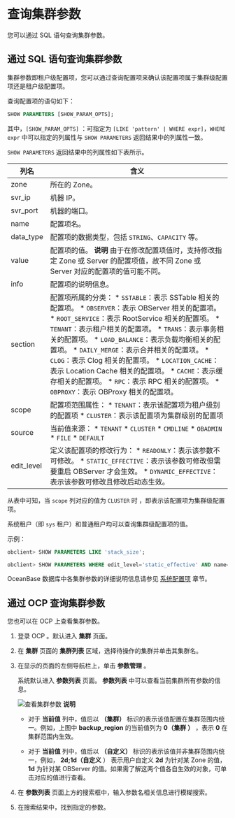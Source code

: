 查询集群参数 
===========================

您可以通过 SQL 语句查询集群参数。

通过 SQL 语句查询集群参数 
------------------------------------

集群参数即租户级配置项，您可以通过查询配置项来确认该配置项属于集群级配置项还是租户级配置项。

查询配置项的语句如下：

```sql
SHOW PARAMETERS [SHOW_PARAM_OPTS];
```



其中，`[SHOW_PARAM_OPTS]` ：可指定为 `[LIKE 'pattern' | WHERE expr]`，`WHERE expr` 中可以指定的列属性与 `SHOW PARAMETERS` 返回结果中的列属性一致。

`SHOW PARAMETERS` 返回结果中的列属性如下表所示。


|     列名     |                                                                                                                                                                                                                                                                                                                                                                                                                        含义                                                                                                                                                                                                                                                                                                                                                                                                                         |
|------------|---------------------------------------------------------------------------------------------------------------------------------------------------------------------------------------------------------------------------------------------------------------------------------------------------------------------------------------------------------------------------------------------------------------------------------------------------------------------------------------------------------------------------------------------------------------------------------------------------------------------------------------------------------------------------------------------------------------------------------------------------------------------------------------------------------------------------------------------------|
| zone       | 所在的 Zone。                                                                                                                                                                                                                                                                                                                                                                                                                                                                                                                                                                                                                                                                                                                                                                                                                                         |
| svr_ip     | 机器 IP。                                                                                                                                                                                                                                                                                                                                                                                                                                                                                                                                                                                                                                                                                                                                                                                                                                            |
| svr_port   | 机器的端口。                                                                                                                                                                                                                                                                                                                                                                                                                                                                                                                                                                                                                                                                                                                                                                                                                                            |
| name       | 配置项名。                                                                                                                                                                                                                                                                                                                                                                                                                                                                                                                                                                                                                                                                                                                                                                                                                                             |
| data_type  | 配置项的数据类型，包括 `STRING`、`CAPACITY` 等。                                                                                                                                                                                                                                                                                                                                                                                                                                                                                                                                                                                                                                                                                                                                                                                                                |
| value      | 配置项的值。 **说明**  由于在修改配置项值时，支持修改指定 Zone 或 Server 的配置项值，故不同 Zone 或 Server 对应的配置项的值可能不同。                                                                                                                                                                                                                                                                                                                                                                                                                                                                                                                                                                                                                                                                                                                              |
| info       | 配置项的说明信息。                                                                                                                                                                                                                                                                                                                                                                                                                                                                                                                                                                                                                                                                                                                                                                                                                                         |
| section    | 配置项所属的分类： * `SSTABLE`：表示 SSTable 相关的配置项。   * `OBSERVER`：表示 OBServer 相关的配置项。   * `ROOT_SERVICE`：表示 RootService 相关的配置项。   * `TENANT`：表示租户相关的配置项。   * `TRANS`：表示事务相关的配置项。   * `LOAD_BALANCE`：表示负载均衡相关的配置项。   * `DAILY_MERGE`：表示合并相关的配置项。   * `CLOG`：表示 Clog 相关的配置项。   * `LOCATION_CACHE`：表示 Location Cache 相关的配置项。   * `CACHE`：表示缓存相关的配置项。   * `RPC`：表示 RPC 相关的配置项。   * `OBPROXY`：表示 OBProxy 相关的配置项。    |
| scope      | 配置项范围属性： * `TENANT`：表示该配置项为租户级别的配置项   * `CLUSTER`：表示该配置项为集群级别的配置项                                                                                                                                                                                                                                                                                                                                                                                                                                                                                                                                                                                                                                                                              |
| source     | 当前值来源： * `TENANT`   * `CLUSTER`   * `CMDLINE`   * `OBADMIN`   * `FILE`   * `DEFAULT`                                                                                                                                                                                                                                                                                                                                                                                                                                                                                                                       |
| edit_level | 定义该配置项的修改行为： * `READONLY`：表示该参数不可修改。   * `STATIC_EFFECTIVE`：表示该参数可修改但需要重启 OBServer 才会生效。   * `DYNAMIC_EFFECTIVE`：表示该参数可修改且修改后动态生效。                                                                                                                                                                                                                                                                                                                                                                                                                                                                                                                                                                            |



从表中可知，当 `scope` 列对应的值为 `CLUSTER` 时 ，即表示该配置项为集群级配置项。

系统租户（即 `sys` 租户）和普通租户均可以查询集群级配置项的值。

示例：

```sql
obclient> SHOW PARAMETERS LIKE 'stack_size';

obclient> SHOW PARAMETERS WHERE edit_level='static_effective' AND name='stack_size';
```



OceanBase 数据库中各集群参数的详细说明信息请参见 [系统配置项](../../../../1200.reference-guide/300.system-configuration-items/100.overview-of-system-configuration-items.md) 章节。

通过 OCP 查询集群参数 
----------------------------------

您也可以在 OCP 上查看集群参数。

1. 登录 OCP 。默认进入 **集群** 页面。

   

2. 在 **集群** 页面的 **集群列表** 区域，选择待操作的集群并单击其集群名。

   

3. 在显示的页面的左侧导航栏上，单击 **参数管理** 。

   系统默认进入 **参数列表** 页面。 **参数列表** 中可以查看当前集群所有参数的信息。

   ![查看集群参数](https://help-static-aliyun-doc.aliyuncs.com/assets/img/zh-CN/2415019361/p360261.png)
   **说明**
   * 对于 **当前值** 列中，值后以 **（集群）** 标识的表示该值配置在集群范围内统一。例如，上图中 **backup_region** 的当前值列为 **0（集群** **）** ，表示 **0** 在集群范围内生效。

     
   
   * 对于 **当前值** 列中，值后以 **（自定义）** 标识的表示该值并非集群范围内统一，例如， **2d;1d（自定义** ） 表示用户自定义 **2d** 为针对某 Zone 的值， **1d** 为针对某 OBServer 的值。如果需了解这两个值各自生效的对象，可单击对应的值进行查看。

     
   

   
   

4. 在 **参数列表** 页面上方的搜索框中，输入参数名相关信息进行模糊搜索。

   

5. 在搜索结果中，找到指定的参数。

   



